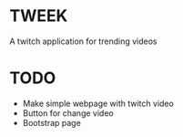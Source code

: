 TWEEK
=====

A twitch application for trending videos

TODO
====
- Make simple webpage with twitch video
- Button for change video
- Bootstrap page

